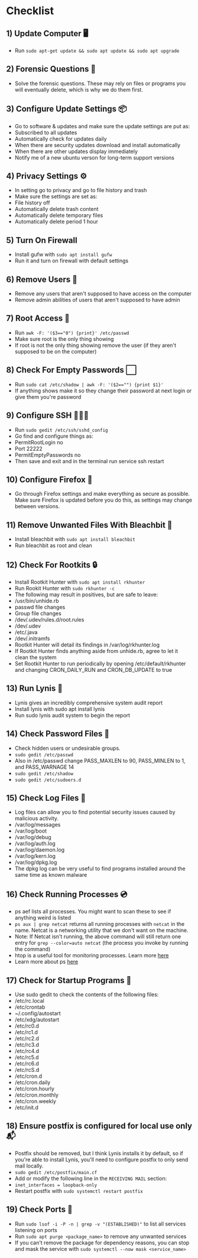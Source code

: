 # Checklist

## 1) Update Computer 🖥️
* Run `sudo apt-get update && sudo apt update && sudo apt upgrade`

## 2) Forensic Questions 🔎

* Solve the forensic questions. These may rely on files or programs you will eventually delete, which is why we do them first.

## 3) Configure Update Settings 📦

* Go to software & updates and make sure the update settings are put as:
* Subscribed to all updates
* Automatically check for updates daily
* When there are security updates download and install automatically
* When there are other updates display immediately
* Notify me of a new ubuntu verson for long-term support versions

## 4) Privacy Settings ⚙️

* In setting go to privacy and go to file history and trash
* Make sure the settings are set as:
* File history off
* Automatically delete trash content
* Automatically delete temporary files
* Automatically delete period 1 hour

## 5) Turn On Firewall

* Install gufw with `sudo apt install gufw`
* Run it and turn on firewall with default settings

## 6) Remove Users 👤

* Remove any users that aren't supposed to have access on the computer
* Remove admin abilities of users that aren't supposed to have admin

## 7) Root Access 🚫

* Run `awk -F: '($3=="0") {print}' /etc/passwd`
* Make sure root is the only thing showing
* If root is not the only thing showing remove the user (if they aren't supposed to be on the computer)

## 8) Check For Empty Passwords ⬜

* Run `sudo cat /etc/shadow | awk -F: '($2=="") {print $1}'`
* If anything shows make it so they change their password at next login or give them you're password

## 9) Configure SSH 👨🏻‍💻

* Run `sudo gedit /etc/ssh/sshd_config`
* Go find and configure things as:
* PermitRootLogin no
* Port 22222
* PermitEmptyPasswords no
* Then save and exit and in the terminal run service ssh restart

## 10) Configure Firefox 🦊

* Go through Firefox settings and make everything as secure as possible. Make sure Firefox is updated before you do this, as settings may change between versions. 

## 11) Remove Unwanted Files With Bleachbit 🧹

* Install bleachbit with `sudo apt install bleachbit`
* Run bleachbit as root and clean

## 12) Check For Rootkits 🔒

* Install Rootkit Hunter with `sudo apt install rkhunter`
* Run Rookit Hunter with `sudo rkhunter -c`
* The following may result in positives, but are safe to leave:
* /usr/bin/unhide.rb
* passwd file changes
* Group file changes
* /dev/.udev/rules.d/root.rules
* /dev/.udev
* /etc/.java
* /dev/.initramfs
* Rootkit Hunter will detail its findings in /var/log/rkhunter.log
* If Rootkit Hunter finds anything aside from unhide.rb, agree to let it clean the system
* Set Rootkit Hunter to run periodically by opening /etc/default/rkhunter and changing CRON_DAILY_RUN and CRON_DB_UPDATE to true

## 13) Run Lynis 📝

* Lynis gives an incredibly comprehensive system audit report
* Install lynis with sudo apt install lynis
* Run sudo lynis audit system to begin the report

## 14) Check Password Files 🔑

* Check hidden users or undesirable groups.
* `sudo gedit /etc/passwd`
* Also in /etc/passwd change PASS_MAXLEN to 90, PASS_MINLEN to 1, and PASS_WARNAGE 14
* `sudo gedit /etc/shadow`
* `sudo gedit /etc/sudoers.d`

## 15) Check Log Files 📄

* Log files can allow you to find potential security issues caused by malicious activity.
* /var/log/messages
* /var/log/boot
* /var/log/debug
* /var/log/auth.log
* /var/log/daemon.log
* /var/log/kern.log
* /var/log/dpkg.log
* The dpkg log can be very useful to find programs installed around the same time as known malware

## 16) Check Running Processes 💿

* ps aef lists all processes. You might want to scan these to see if anything weird is listed
* `ps aux | grep netcat` returns all running processes with `netcat` in the name. Netcat is a networking utility that we don't want on the machine.
* Note: If Netcat isn't running, the above command will still return one entry for `grep --color=auto netcat` (the process you invoke by running the command)
* htop is a useful tool for monitoring processes. Learn more [here](https://www.tecmint.com/htop-cpu-monitoring-tool-in-linux/)
* Learn more about ps [here](https://www.computernetworkingnotes.com/linux-tutorials/ps-aux-command-and-ps-command-explained.html)

## 17) Check for Startup Programs 🚀

* Use sudo gedit <file name> to check the contents of the following files:
* /etc/rc.local
* /etc/crontab
* ~/.config/autostart
* /etc/xdg/autostart
* /etc/rc0.d
* /etc/rc1.d
* /etc/rc2.d
* /etc/rc3.d
* /etc/rc4.d
* /etc/rc5.d
* /etc/rc6.d
* /etc/rcS.d
* /etc/cron.d
* /etc/cron.daily
* /etc/cron.hourly
* /etc/cron.monthly
* /etc/cron.weekly
* /etc/init.d

## 18) Ensure postfix is configured for local use only 📬

* Postfix should be removed, but I think Lynis installs it by default, so if you're able to install Lynis, you'll need to configure postfix to only send mail locally.
* `sudo gedit /etc/postfix/main.cf`
* Add or modify the following line in the `RECEIVING MAIL` section:
* `inet_interfaces = loopback-only`
* Restart postfix with `sudo systemctl restart postfix`

## 19) Check Ports 🚤

* Run `sudo lsof -i -P -n | grep -v "(ESTABLISHED)"` to list all services listening on ports
* Run `sudo apt purge <package_name>` to remove any unwanted services
* If you can't remove the package for dependency reasons, you can stop and mask the service with `sudo systemctl --now mask <service_name>`
